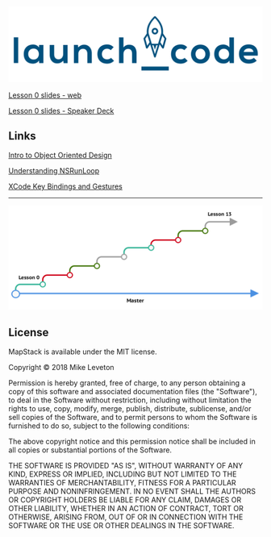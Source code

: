 <img src="https://raw.githubusercontent.com/Leveton/MapStack/master/images/launchCode.png" alt="TSNavigationStripView examples" />

[Lesson 0 slides - web](https://docs.google.com/presentation/d/1msqR3igp0YVu452FryojygsLM5tu4VGqm4XD1yul6u8/pub?start=false&loop=false&delayms=3000)

[Lesson 0 slides - Speaker Deck](https://speakerdeck.com/leveton/mapswift-lesson-0)


## Links

[Intro to Object Oriented Design](https://www.raywenderlich.com/81952/intro-object-oriented-design-swift-part-1)

[Understanding NSRunLoop](http://stackoverflow.com/questions/12091212/understanding-nsrunloop)

[XCode Key Bindings and Gestures](http://nshipster.com/xcode-key-bindings-and-gestures/)


<hr />

<img src="https://raw.githubusercontent.com/Leveton/MapSwift/lesson0/images/BranchFlow.png" alt="TSNavigationStripView examples" />


## License

MapStack is available under the MIT license.

Copyright © 2018 Mike Leveton

Permission is hereby granted, free of charge, to any person obtaining a copy of this software and associated documentation files (the "Software"), to deal in the Software without restriction, including without limitation the rights to use, copy, modify, merge, publish, distribute, sublicense, and/or sell copies of the Software, and to permit persons to whom the Software is furnished to do so, subject to the following conditions:

The above copyright notice and this permission notice shall be included in all copies or substantial portions of the Software.

THE SOFTWARE IS PROVIDED "AS IS", WITHOUT WARRANTY OF ANY KIND, EXPRESS OR IMPLIED, INCLUDING BUT NOT LIMITED TO THE WARRANTIES OF MERCHANTABILITY, FITNESS FOR A PARTICULAR PURPOSE AND NONINFRINGEMENT. IN NO EVENT SHALL THE AUTHORS OR COPYRIGHT HOLDERS BE LIABLE FOR ANY CLAIM, DAMAGES OR OTHER LIABILITY, WHETHER IN AN ACTION OF CONTRACT, TORT OR OTHERWISE, ARISING FROM, OUT OF OR IN CONNECTION WITH THE SOFTWARE OR THE USE OR OTHER DEALINGS IN THE SOFTWARE.